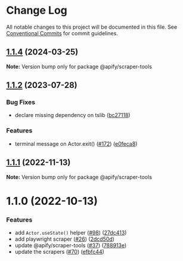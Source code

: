 # Change Log

All notable changes to this project will be documented in this file.
See [Conventional Commits](https://conventionalcommits.org) for commit guidelines.

## [1.1.4](https://github.com/apify/apify-sdk-js/compare/@apify/scraper-tools@1.1.2...@apify/scraper-tools@1.1.4) (2024-03-25)

**Note:** Version bump only for package @apify/scraper-tools

## [1.1.2](https://github.com/apify/apify-sdk-js/compare/@apify/scraper-tools@1.1.1...@apify/scraper-tools@1.1.2) (2023-07-28)

### Bug Fixes

- declare missing dependency on tslib ([bc27118](https://github.com/apify/apify-sdk-js/commit/bc27118daab211857305f7617b1ee1433da13d4a))

### Features

- terminal message on Actor.exit() ([#172](https://github.com/apify/apify-sdk-js/issues/172)) ([e0feca8](https://github.com/apify/apify-sdk-js/commit/e0feca895766af0d92fbf78ca4c2d7b49bd2acff))

## [1.1.1](https://github.com/apify/apify-sdk-js/compare/@apify/scraper-tools@1.1.0...@apify/scraper-tools@1.1.1) (2022-11-13)

**Note:** Version bump only for package @apify/scraper-tools

# 1.1.0 (2022-10-13)

### Features

- add `Actor.useState()` helper ([#98](https://github.com/apify/apify-sdk-js/issues/98)) ([27dc413](https://github.com/apify/apify-sdk-js/commit/27dc4139caa0a2d94c570edac2cb628f6b3f747c))
- add playwright scraper ([#26](https://github.com/apify/apify-sdk-js/issues/26)) ([2dcd50d](https://github.com/apify/apify-sdk-js/commit/2dcd50ded777ae13bc7b75e6e0bc21a6a11315b7))
- update @apify/scraper-tools ([#37](https://github.com/apify/apify-sdk-js/issues/37)) ([788913e](https://github.com/apify/apify-sdk-js/commit/788913e0cc669b15b35359df30202a449b881b5f))
- update the scrapers ([#70](https://github.com/apify/apify-sdk-js/issues/70)) ([efbfc44](https://github.com/apify/apify-sdk-js/commit/efbfc442bc8be4f07b5f2432a750cb861d7f05e8))
